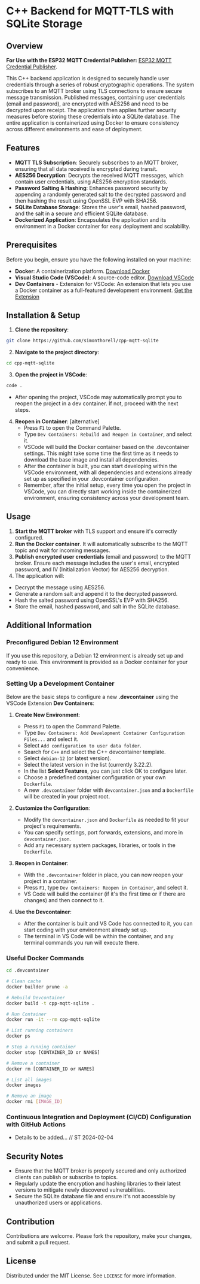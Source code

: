 # C++ Backend for MQTT-TLS with SQLite Storage

## Overview
**For Use with the ESP32 MQTT Credential Publisher:**
[ESP32 MQTT Credential Publisher](https://github.com/simonthorell/esp32-lvgl-hid).

This C++ backend application is designed to securely handle user credentials through a series of robust cryptographic operations. The system subscribes to an MQTT broker using TLS connections to ensure secure message transmission. Published messages, containing user credentials (email and password), are encrypted with AES256 and need to be decrypted upon receipt. The application then applies further security measures before storing these credentials into a SQLite database. The entire application is containerized using Docker to ensure consistency across different environments and ease of deployment.  

## Features
- **MQTT TLS Subscription**: Securely subscribes to an MQTT broker, ensuring that all data received is encrypted during transit.
- **AES256 Decryption**: Decrypts the received MQTT messages, which contain user credentials, using AES256 encryption standards.
- **Password Salting & Hashing**: Enhances password security by appending a randomly generated salt to the decrypted password and then hashing the result using OpenSSL EVP with SHA256.
- **SQLite Database Storage**: Stores the user's email, hashed password, and the salt in a secure and efficient SQLite database.
- **Dockerized Application**: Encapsulates the application and its environment in a Docker container for easy deployment and scalability.

## Prerequisites
Before you begin, ensure you have the following installed on your machine:
- **Docker**: A containerization platform. [Download Docker](https://docs.docker.com/get-docker/)
- **Visual Studio Code (VSCode)**: A source-code editor. [Download VSCode](https://code.visualstudio.com/download)
- **Dev Containers** - Extension for VSCode: An extension that lets you use a Docker container as a full-featured development environment. [Get the Extension](https://marketplace.visualstudio.com/items?itemName=ms-vscode-remote.remote-containers)

## Installation & Setup
1. **Clone the repository**: 
```bash
git clone https://github.com/simonthorell/cpp-mqtt-sqlite
```
2. **Navigate to the project directory**:
```bash 
cd cpp-mqtt-sqlite
```
3. **Open the project in VSCode**: 
```bash 
code .
```
- After opening the project, VSCode may automatically prompt you to reopen the project in a dev container. If not, proceed with the next steps.
4. **Reopen in Container**: [alternative]
    - Press `F1` to open the Command Palette.
    - Type `Dev Containers: Rebuild and Reopen in Container`, and select it.
    - VSCode will build the Docker container based on the .devcontainer settings. This might take some time the first time as it needs to download the base image and install all dependencies.
    - After the container is built, you can start developing within the VSCode environment, with all dependencies and extensions already set up as specified in your .devcontainer configuration.
    - Remember, after the initial setup, every time you open the project in VSCode, you can directly start working inside the containerized environment, ensuring consistency across your development team.

## Usage
1. **Start the MQTT broker** with TLS support and ensure it's correctly configured.
2. **Run the Docker container**. It will automatically subscribe to the MQTT topic and wait for incoming messages.
3. **Publish encrypted user credentials** (email and password) to the MQTT broker. Ensure each message includes the user's email, encrypted password, and IV (Initialization Vector) for AES256 decryption.
4. The application will:
- Decrypt the message using AES256.
- Generate a random salt and append it to the decrypted password.
- Hash the salted password using OpenSSL's EVP with SHA256.
- Store the email, hashed password, and salt in the SQLite database.

## Additional Information

### Preconfigured Debian 12 Environment
If you use this repository, a Debian 12 environment is already set up and ready to use. This environment is provided as a Docker container for your convenience.

### Setting Up a Development Container
Below are the basic steps to configure a new **.devcontainer** using the VSCode Extension **Dev Containers**:

1. **Create New Environment**: 
   - Press `F1` to open the Command Palette.
   - Type `Dev Containers: Add Development Container Configuration Files...` and select it.
   - Select `Add configuration to user data folder`.
   - Search for `C++` and select the C++ devcontainer template.
   - Select `debian-12` (or latest version).
   - Select the latest version in the list (currently 3.22.2).
   - In the list **Select Features**, you can just click OK to configure later.
   - Choose a predefined container configuration or your own `Dockerfile`.
   - A new `.devcontainer` folder with `devcontainer.json` and a `Dockerfile` will be created in your project root.

2. **Customize the Configuration**:
   - Modify the `devcontainer.json` and `Dockerfile` as needed to fit your project's requirements.
   - You can specify settings, port forwards, extensions, and more in `devcontainer.json`.
   - Add any necessary system packages, libraries, or tools in the `Dockerfile`.

3. **Reopen in Container**:
   - With the `.devcontainer` folder in place, you can now reopen your project in a container.
   - Press `F1`, type `Dev Containers: Reopen in Container`, and select it.
   - VS Code will build the container (if it's the first time or if there are changes) and then connect to it.

4. **Use the Devcontainer**:
   - After the container is built and VS Code has connected to it, you can start coding with your environment already set up.
   - The terminal in VS Code will be within the container, and any terminal commands you run will execute there.

### Useful Docker Commands
```bash
cd .devcontainer

# Clean cache
docker builder prune -a

# Rebuild Devcontainer
docker build -t cpp-mqtt-sqlite .

# Run Container
docker run -it --rm cpp-mqtt-sqlite

# List running containers
docker ps

# Stop a running container
docker stop [CONTAINER_ID or NAMES]

# Remove a container
docker rm [CONTAINER_ID or NAMES]

# List all images
docker images

# Remove an image
docker rmi [IMAGE_ID]
```

### Continuous Integration and Deployment (CI/CD) Configuration with GitHub Actions
- Details to be added... // ST 2024-02-04

## Security Notes
- Ensure that the MQTT broker is properly secured and only authorized clients can publish or subscribe to topics.
- Regularly update the encryption and hashing libraries to their latest versions to mitigate newly discovered vulnerabilities.
- Secure the SQLite database file and ensure it's not accessible by unauthorized users or applications.

## Contribution
Contributions are welcome. Please fork the repository, make your changes, and submit a pull request.

## License
Distributed under the MIT License. See `LICENSE` for more information.
